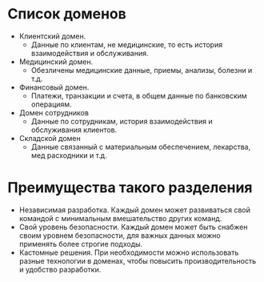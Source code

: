 # Список доменов

- Клиентский домен.
  - Данные по клиентам, не медицинские, то есть история взаимодействия и обслуживания.
- Медицинский домен.
  -  Обезличены медицинские данные, приемы, анализы, болезни и т.д.
- Финансовый домен.
  - Платежи, транзакции и счета, в общем данные по банковским операциям.
- Домен сотрудников
  - Данные по сотрудникам, история взаимодействия и обслуживания клиентов.
- Складской домен 
  - Данные связанный с материальным обеспечением, лекарства, мед расходники и т.д. 


# Преимущества такого разделения

- Независимая разработка. Каждый домен может развиваться свой командой с минимальным вмешательство других команд.
- Свой уровень безопасности. Каждый домен может быть снабжен своим уровнем безопасности, для важных данных можно применять более строгие подходы.
- Кастомные решения. При необходимости можно использовать разные технологии в доменах, чтобы повысить производительность и удобство разработки.